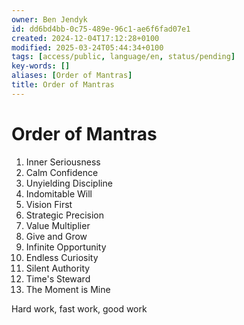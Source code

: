 ```yaml
---
owner: Ben Jendyk
id: dd6bd4bb-0c75-489e-96c1-ae6f6fad07e1
created: 2024-12-04T17:12:28+0100
modified: 2025-03-24T05:44:34+0100
tags: [access/public, language/en, status/pending]
key-words: []
aliases: [Order of Mantras]
title: Order of Mantras
---
```


# Order of Mantras

1. Inner Seriousness
2. Calm Confidence
3. Unyielding Discipline
4. Indomitable Will
5. Vision First
5. Strategic Precision
6. Value Multiplier
7. Give and Grow
8. Infinite Opportunity
9. Endless Curiosity
10. Silent Authority
11. Time's Steward
12. The Moment is Mine

Hard work, fast work, good work